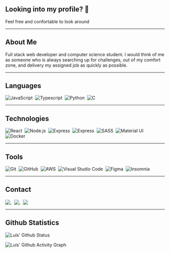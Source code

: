 ## Looking into my profile? 🤔

Feel free and confortable to look around

---

## About Me

<p>Full stack web developer and computer science student. I would think of me as someone who is always searching up for challenges, out of my comfort zone, and delivery my assigned job as quickly as possible.</p>

---

## Languages

![JavaScript](https://img.shields.io/badge/-JavaScript-202020?style=for-the-badge&logo=javascript)&nbsp;
![Typescript](https://img.shields.io/badge/-Typescript-202020?style=for-the-badge&logo=Typescript)&nbsp;
![Python](https://img.shields.io/badge/-Python-202020?style=for-the-badge&logo=python)&nbsp;
![C](https://img.shields.io/badge/-C-202020?style=for-the-badge&logo=C)&nbsp;

---

## Technologies

![React](https://img.shields.io/badge/-React-202020?style=for-the-badge&logo=react)&nbsp;
![Node.js](https://img.shields.io/badge/-Node.js-202020?style=for-the-badge&logo=node.js)&nbsp;
![Express](https://img.shields.io/badge/-Express.js-202020?style=for-the-badge&logo=express)&nbsp;
![Express](https://img.shields.io/badge/-MongoDB-202020?style=for-the-badge&logo=mongodb)&nbsp;
![SASS](https://img.shields.io/badge/-sass-202020?style=for-the-badge&logo=sass)&nbsp;
![Material UI](https://img.shields.io/badge/-Material%20UI-202020?style=for-the-badge&logo=material-ui&logoColor=0081CB)&nbsp;
![Docker](https://img.shields.io/badge/-Docker-202020?style=for-the-badge&logo=docker)&nbsp;

---

## Tools

![Git](https://img.shields.io/badge/-Git-202020?style=for-the-badge&logo=git)&nbsp;
![GitHub](https://img.shields.io/badge/-GitHub-202020?style=for-the-badge&logo=github)&nbsp;
![AWS](https://img.shields.io/badge/-Amazon%20Web%20Services-202020?style=for-the-badge&logo=amazon-aws)&nbsp;
![Visual Studio Code](https://img.shields.io/badge/-Visual%20Studio%20Code-202020?style=for-the-badge&logo=visual-studio-code&logoColor=007ACC)&nbsp;
![Figma](https://img.shields.io/badge/-Figma-202020?style=for-the-badge&logo=figma&logoColor=white)&nbsp;
![Insomnia](https://img.shields.io/badge/-Insomnia-202020?style=for-the-badge&logo=insomnia)&nbsp;

---

## Contact

<p>
    <a href="https://www.linkedin.com/in/lu%C3%ADs-ant%C3%B4nio-3191571b5/" title="LinkedIn: Luís Antônio">
        <img align="center" src="https://img.shields.io/badge/LinkedIn-202020?style=for-the-badge&logo=linkedin">
    </a>
    &nbsp;
    <a href="mailto:codenads@outlook.com" title="E-mail: codenads@outlook.com">
        <img align="center" src="https://img.shields.io/badge/Gmail-202020?style=for-the-badge&logo=gmail&logoColor=white">
    </a>
    &nbsp;
    <a href="https://www.instagram.com/luis_nads/" title="Instagram: Luís Antônio">
        <img align="center" src="https://img.shields.io/badge/Instagram-202020?style=for-the-badge&logo=instagram&logoColor=white">
    </a>
</p>

---

## Github Statistics

![Luís' Github Status](https://github-readme-stats.vercel.app/api?username=codenads&count_private=true&show_icons=true&theme=dark&hide=issues,contribs&icon_color=d9af62&hide_border=true&title_color=d9af62&bg_color=202020)

![Luís' Github Activity Graph](https://activity-graph.herokuapp.com/graph?username=codenads&bg_color=202020&hide_border=true&hide_title=true&line=d9af62&color=d9af62&area=true&area_color=d9af62&point=d9af62)

